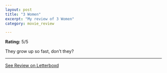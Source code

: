 ```yaml
---
layout: post
title: "3 Women"
excerpt: "My review of 3 Women"
category: movie_review

---
```


**Rating:** 5/5

They grow up so fast, don’t they?

<hr>

[See Review on Letterboxd](https://boxd.it/3SDAUn)
